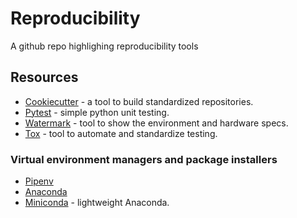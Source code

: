 # Reproducibility
A github repo highlighing reproducibility tools

## Resources

- [Cookiecutter](https://github.com/drivendata/cookiecutter-data-science) - a tool to build standardized repositories.
- [Pytest](https://github.com/pytest-dev/pytest/) - simple python unit testing.
- [Watermark](https://github.com/rasbt/watermark) - tool to show the environment and hardware specs.
- [Tox](https://tox.readthedocs.io/en/latest/) - tool to automate and standardize testing.

### Virtual environment managers and package installers

- [Pipenv](https://github.com/pypa/pipenv)
- [Anaconda](https://anaconda.org/about)
- [Miniconda](https://docs.conda.io/en/latest/miniconda.html) - lightweight Anaconda.
